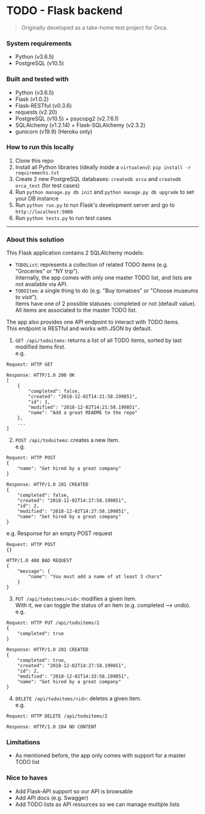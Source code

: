 # TODO - Flask backend
> Originally developed as a take-home test project for Orca.

### System requirements
- Python (v3.6.5)
- PostgreSQL (v10.5)

### Built and tested with
- Python (v3.6.5)
- Flask (v1.0.2)
- Flask-RESTful (v0.3.6)
- requests (v2.20)
- PostgreSQL (v10.5) + psycopg2 (v2.7.6.1)
- SQLAlchemy (v1.2.14) + Flask-SQLAlchemy (v2.3.2)
- gunicorn (v19.9) (Heroku only)

### How to run this locally
1. Clone this repo
2. Install all Python libraries (ideally inside a `virtualenv`): `pip install -r requirements.txt` 
3. Create 2 new PostgreSQL databases: `createdb orca` and `createdb orca_test` (for test cases)
4. Run `python manage.py db init` and `python manage.py db upgrade` to set your DB instance
5. Run `python run.py` to run Flask's development server and go to `http://localhost:5000`
6. Run `python tests.py` to run test cases

---

### About this solution

This Flask application contains 2 SQLAlchemy models:  
- `TODOList`: represents a collection of related TODO items (e.g. "Groceries" or "NY trip").  
Internally, the app comes with only one master TODO list, and lists are not available via API.
- `TODOItem`: a single thing to do  (e.g. "Buy tomatoes" or "Choose museums to visit").  
Items have one of 2 possible statuses: completed or not (default value).  
All items are associated to the master TODO list.

The app also provides one API endpoint to interact with TODO items.  
This endpoint is RESTful and works with JSON by default.

1. `GET /api/todoitems`: returns a list of all TODO items, sorted by last modified items first.  
e.g.  
```
Request: HTTP GET

Response: HTTP/1.0 200 OK
[
    {
        "completed": false,
        "created": "2018-12-02T14:21:58.199851",
        "id": 1,
        "modified": "2018-12-02T14:21:58.199851",
        "name": "Add a great README to the repo"
    },
    ...
]
```

2. `POST /api/todoitems`: creates a new item.  
e.g.  
```
Request: HTTP POST
{
    "name": "Get hired by a great company"
}

Response: HTTP/1.0 201 CREATED
{
    "completed": false,
    "created": "2018-12-02T14:27:58.199851",
    "id": 2,
    "modified": "2018-12-02T14:27:58.199851",
    "name": "Get hired by a great company"
}
```
e.g. Response for an empty POST request  
```
Request: HTTP POST
{}

HTTP/1.0 400 BAD REQUEST
{
    "message": {
        "name": "You must add a name of at least 3 chars"
    }
}
```

3. `PUT /api/todoitems/<id>`: modifies a given item.  
With it, we can toggle the status of an item (e.g. completed --> undo).
e.g.  
```
Request: HTTP PUT /api/todoitems/2
{
    "completed": true
}

Response: HTTP/1.0 201 CREATED
{
    "completed": true,
    "created": "2018-12-02T14:27:58.199851",
    "id": 2,
    "modified": "2018-12-02T14:33:58.199851",
    "name": "Get hired by a great company"
}
```

4. `DELETE /api/todoitems/<id>`: deletes a given item.  
e.g.  
```
Request: HTTP DELETE /api/todoitems/2

Response: HTTP/1.0 204 NO CONTENT
```

### Limitations
- As mentioned before, the app only comes with support for a master TODO list

### Nice to haves
- Add Flask-API support so our API is browsable
- Add API docs (e.g. Swagger)
- Add TODO lists as API resources so we can manage multiple lists

